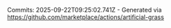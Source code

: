 Commits: 2025-09-22T09:25:02.741Z - Generated via https://github.com/marketplace/actions/artificial-grass
<br>
